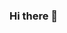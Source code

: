 ### Hi there 👋

<!--
**lucasgreenwell/lucasgreenwell** is a ✨ _special_ ✨ repository because its `README.md` (this file) appears on your GitHub profile.

I like technology, teaching, traveling, and granola. Physically based out of Nicaragua, logistically based out of the internet. I'm a US citizen and willing to relocate for the right role. Currently learning new things at Lambda School as a full time Computer Science student and studying for my Cloud Engineer Certification.

I'm currently looking for new opportunities in the tech industry. Ideally, I'd like to be in a software engineer or a data analyst position on a remote team that works in one-two week sprints. Whether I'm in a SWE role or an analyst role, having plenty of collaboration with the other role is a must-have for me. It's really important to me that I'm able to constantly learn new tech and then use it in my day-to-day. I love working on hard problems as part of a team and getting to adapt and grow as a group.

I have experience writing code in JavaScript, Python, Java, and Ruby. I've used various major web development frameworks and with a bit of ramp up, can work on the front or back end of any web app. My most recent obsession is learning how to implement existing machine learning solutions in my projects. The possibilities that Big Data has brought to developers are constantly exciting me!


